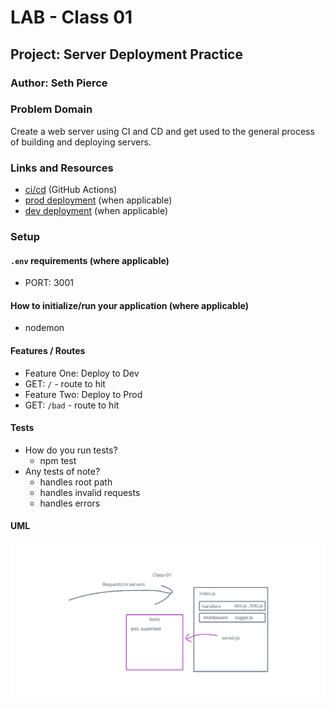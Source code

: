 # LAB - Class 01

## Project: Server Deployment Practice

### Author: Seth Pierce

### Problem Domain

 Create a web server using CI and CD and get used to the general process of building and deploying servers.

### Links and Resources

- [ci/cd](https://github.com/sethppierce/server-deployment-practice/actions) (GitHub Actions)
- [prod deployment](https://server-deployment-practice-tek3.onrender.com/) (when applicable)
- [dev deployment](https://server-deployment-practice-dev.onrender.com/) (when applicable)

### Setup

#### `.env` requirements (where applicable)

- PORT: 3001

#### How to initialize/run your application (where applicable)

- nodemon

#### Features / Routes

- Feature One: Deploy to Dev
- GET: `/` - route to hit
- Feature Two: Deploy to Prod
- GET: `/bad` - route to hit

#### Tests

- How do you run tests?
  - npm test
- Any tests of note?
  - handles root path
  - handles invalid requests
  - handles errors

#### UML

![UML](./lab01-uml.png)
